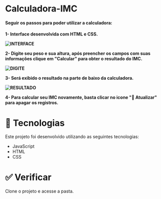 <h1>Calculadora-IMC</h1>

<h4>Seguir os passos para poder utilizar a calculadora:<h4>

1- Interface desenvolvida com HTML e CSS.

![INTERFACE](https://github.com/Phenrique96/calculadora-imc/assets/99408681/26c413f2-4cd5-4413-9bd6-1286b8ffe0cb)


2- Digite seu peso e sua altura, após preencher os campos com suas informações clique em "Calcular" para obter o resultado do IMC.
  
![DIGITE](https://github.com/Phenrique96/calculadora-imc/assets/99408681/2b34bd04-45dd-4167-9e3d-5f47ae979e33)


3- Será exibido o resultado na parte de baixo da calculadora.
 
![RESULTADO](https://github.com/Phenrique96/calculadora-imc/assets/99408681/62d4faf8-9421-472c-a869-708faca04991)

4- Para calcular  seu IMC novamente, basta clicar no icone "🔄 Atualizar" para apagar os registros.
  
  
# 🧪 Tecnologias
 
  Este projeto foi desenvolvido utilizando as seguintes tecnologias:
  
  - JavaScript
  - HTML
  - CSS

  # ✅ Verificar
  
  Clone o projeto e acesse a pasta.
